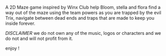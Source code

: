A 2D Maze  game inspired by Winx Club
help Bloom, stella and flora find a way out of the maze using the team powers as you are trapped by the evil Trix, navigate between dead ends and traps that are made to keep you inside forever.

*DISCLAIMER*
we do not own any of the music, logos or characters and we do not and will not profit from it.


enjoy ! 
